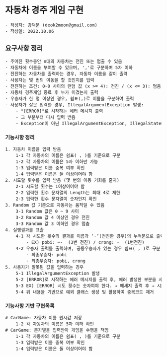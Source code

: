 # 자동차 경주 게임 구현
<pre>
- 작성자: 강덕문 (deok2moon@gmail.com)
- 작성일: 2022.10.06
</pre>
## 요구사항 정리
<pre>
- 주어진 횟수동안 n대의 자동차는 전진 또는 멈출 수 있음
- 자동차에 이름을 부여할 수 있으며, ','로 구분하며 5자 이하
- 전진하는 자동차를 출력하는 경우, 자동차 이름을 같이 출력
- 사용자는 몇 번의 이동을 할 것인지를 입력
- 전진하는 조건: 0~9 사이의 랜덤 값 (x >= 4): 전진 / (x <= 3): 멈춤
- 자동차 경주게임 종료 후 누가 이겼는지 출력
- 우승자가 한 명 이상인 경우, 쉼표(,)로 이름을 구분하여 출력
- 사용자가 잘못 입력한 경우, IllegalArgumentException 발생:
    - "[ERROR]"로 시작하는 에러 메시지 출력
    - 그 부분부터 다시 입력 받음
    - Exception이 아닌 IllegalArgumentException, IllegalStateException등과 같은 명확한 유형을 처리한다.
</pre>
### 기능사항 정리
<pre>
1. 자동차 이름을 입력 받음
    1-1 각 자동차의 이름은 쉼표( , )를 기준으로 구분
    1-2 각 자동차의 이름은 5자 이하만 가능
    1-3 입력받은 이름 중복 여부 확인
    1-4 입력받은 이름은 둘 이상이어야 함
2. 시도할 횟수를 입력 받음 (몇 번의 이동 기회를 줄지)
    2-1 시도할 횟수는 1이상이어야 함
    2-2 입력한 횟수 문자열의 Length는 최대 4로 제한
    2-3 입력한 횟수 문자열이 숫자인지 확인
3. Random 값 기준으로 자동차는 움직일 수 있음
    3-1 Random 값은 0 ~ 9 사이
    3-2 Random 값 4 이상인 경우 전진
    3-3 Random 값 3 이하인 경우 멈춤
4. 실행결과를 표출
    4-1 각 시도한 횟수의 결과를 이름과 ‘-’(전진한 경우)의 누적분으로 출력
        - EX) pobi: —-  (3번 전진) / crong: -  (1번전진)
    4-2 우승자 출력를 출력하며, 공동우승자가 있는 경우 쉼표( , )로 구분
        - 최종우승자: pobi
        - 최종우승자: pobi, crong
5. 사용자가 잘못된 값을 입력하는 경우
    5-1 IllegalArgumentException 발생
    5-2 [ERROR]로 시작하는 에러 메시지를 출력 후, 에러 발생한 부분을 사용자에게 재입력 받음
    5-3 EX) [ERROR] 시도 횟수는 숫자여야 한다. → 메세지 출력 후 → 시도 횟수 재입력
    5-4 위 내용을 기반으로 예외 클래스 생성 및 활용하여 중복코드 제거
</pre>

### 기능사항 기반 구현목록
<pre>
# CarName: 자동차 이름 원시값 저장
    1-2 각 자동차의 이름은 5자 이하 확인
# CarGame: 문자열을 입력받아 게임을 수행을 책임
    1-1 각 자동차의 이름은 쉼표( , )를 기준으로 구분
    1-3 입력받은 이름 중복 여부 확인
    1-4 입력받은 이름은 둘 이상이어야 함

</pre>